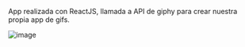 
App realizada con ReactJS, llamada a API de giphy para crear nuestra propia app de gifs.

![image](https://user-images.githubusercontent.com/32484756/216271961-05cc0677-832d-4d7e-ac85-25161d83e1aa.png)


